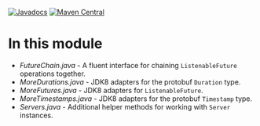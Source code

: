 [![Javadocs](https://javadoc.io/badge/com.salesforce.servicelibs/grpc-contrib.svg)](https://javadoc.io/doc/com.salesforce.servicelibs/grpc-contrib)
[![Maven Central](https://maven-badges.herokuapp.com/maven-central/com.salesforce.servicelibs/grpc-contrib/badge.svg)](https://maven-badges.herokuapp.com/maven-central/com.salesforce.servicelibs/grpc-contrib)

In this module
==============
* *FutureChain.java* - A fluent interface for chaining `ListenableFuture` operations together.
* *MoreDurations.java* - JDK8 adapters for the protobuf `Duration` type.
* *MoreFutures.java* - JDK8 adapters for `ListenableFuture`.
* *MoreTimestamps.java* - JDK8 adapters for the protobuf `Timestamp` type.
* *Servers.java* - Additional helper methods for working with `Server` instances.

